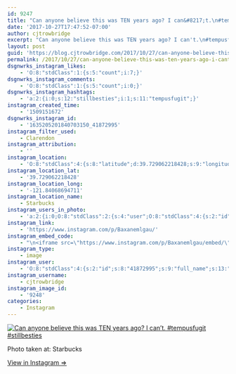 ```yaml
---
id: 9247
title: "Can anyone believe this was TEN years ago? I can&#8217;t.\n#tempusfugit #stillbesties"
date: '2017-10-27T17:47:52-07:00'
author: cjtrowbridge
excerpt: "Can anyone believe this was TEN years ago? I can't.\n#tempusfugit #stillbesties"
layout: post
guid: 'https://blog.cjtrowbridge.com/2017/10/27/can-anyone-believe-this-was-ten-years-ago-i-cant-tempusfugit-stillbesties/'
permalink: /2017/10/27/can-anyone-believe-this-was-ten-years-ago-i-cant-tempusfugit-stillbesties/
dsgnwrks_instagram_likes:
    - 'O:8:"stdClass":1:{s:5:"count";i:7;}'
dsgnwrks_instagram_comments:
    - 'O:8:"stdClass":1:{s:5:"count";i:0;}'
dsgnwrks_instagram_hashtags:
    - 'a:2:{i:0;s:12:"stillbesties";i:1;s:11:"tempusfugit";}'
instagram_created_time:
    - '1509151672'
dsgnwrks_instagram_id:
    - '1635205201840703150_41872995'
instagram_filter_used:
    - Clarendon
instagram_attribution:
    - ''
instagram_location:
    - 'O:8:"stdClass":4:{s:8:"latitude";d:39.729062218428;s:9:"longitude";d:-121.84068694711;s:4:"name";s:9:"Starbucks";s:2:"id";i:994630;}'
instagram_location_lat:
    - '39.729062218428'
instagram_location_long:
    - '-121.84068694711'
instagram_location_name:
    - Starbucks
instagram_users_in_photo:
    - 'a:2:{i:0;O:8:"stdClass":2:{s:4:"user";O:8:"stdClass":4:{s:2:"id";s:8:"41872995";s:9:"full_name";s:13:"CJ Trowbridge";s:15:"profile_picture";s:96:"https://scontent.cdninstagram.com/t51.2885-19/s150x150/13724650_1188772791164794_142557231_a.jpg";s:8:"username";s:12:"cjtrowbridge";}s:8:"position";O:8:"stdClass":2:{s:1:"x";d:0.121527776;s:1:"y";d:0.39930555;}}i:1;O:8:"stdClass":2:{s:4:"user";O:8:"stdClass":4:{s:2:"id";s:10:"1537354302";s:9:"full_name";s:14:"Daniel Simpson";s:15:"profile_picture";s:96:"https://scontent.cdninstagram.com/t51.2885-19/s150x150/13651777_246970249019692_1991976724_a.jpg";s:8:"username";s:13:"dalekjsimpson";}s:8:"position";O:8:"stdClass":2:{s:1:"x";d:0.6145833;s:1:"y";d:0.43888888;}}}'
instagram_link:
    - 'https://www.instagram.com/p/Baxanemlgau/'
instagram_embed_code:
    - "\n<iframe src=\"https://www.instagram.com/p/Baxanemlgau/embed/\" width=\"612\" height=\"710\" frameborder=\"0\" scrolling=\"no\" allowtransparency=\"true\" class=\"insta-image-embed\"></iframe>\n"
instagram_type:
    - image
instagram_user:
    - 'O:8:"stdClass":4:{s:2:"id";s:8:"41872995";s:9:"full_name";s:13:"CJ Trowbridge";s:15:"profile_picture";s:96:"https://scontent.cdninstagram.com/t51.2885-19/s150x150/13724650_1188772791164794_142557231_a.jpg";s:8:"username";s:12:"cjtrowbridge";}'
instagram_username:
    - cjtrowbridge
instagram_image_id:
    - '9248'
categories:
    - Instagram
---
```


[![Can anyone believe this was TEN years ago? I can’t.
#tempusfugit #stillbesties](https://blog.cjtrowbridge.com/wp-content/uploads/2017/10/1509151672-1-1.jpg)](https://www.instagram.com/p/Baxanemlgau/)

Photo taken at: Starbucks

[View in Instagram ⇒](https://www.instagram.com/p/Baxanemlgau/)
